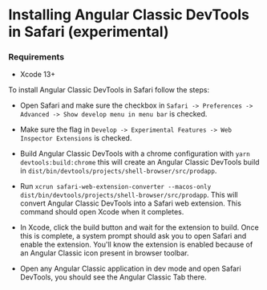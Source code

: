 # Installing Angular Classic DevTools in Safari (experimental)

### Requirements

- Xcode 13+

To install Angular Classic DevTools in Safari follow the steps:

* Open Safari and make sure the checkbox in `Safari -> Preferences -> Advanced -> Show develop menu in menu bar` is checked.

* Make sure the flag in `Develop -> Experimental Features -> Web Inspector Extensions` is checked.

* Build Angular Classic DevTools with a chrome configuration with `yarn devtools:build:chrome` this will create an Angular Classic DevTools build in `dist/bin/devtools/projects/shell-browser/src/prodapp`.

* Run `xcrun safari-web-extension-converter --macos-only dist/bin/devtools/projects/shell-browser/src/prodapp`. This will convert Angular Classic DevTools into a Safari web extension. This command should open Xcode when it completes.

* In Xcode, click the build button and wait for the extension to build. Once this is complete, a system prompt should ask you to open Safari and enable the extension. You'll know the extension is enabled because of an Angular Classic icon present in browser toolbar.

* Open any Angular Classic application in dev mode and open Safari DevTools, you should see the Angular Classic Tab there.
